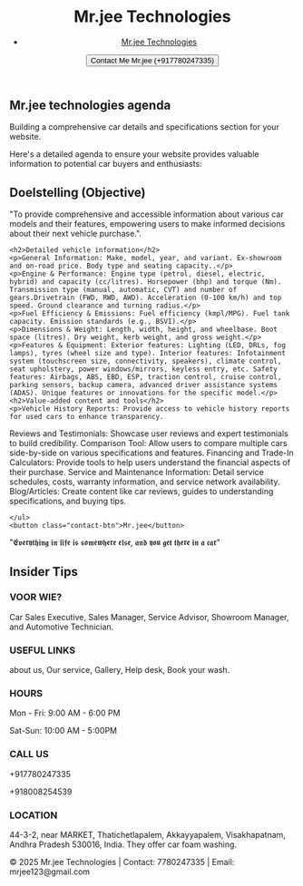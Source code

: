 <!DOCTYPE html>
<html lang="nl">
<head>
  <meta charset="UTF-8">
  <meta name="viewport" content="width=device-width, initial-scale=1.0">
</head>
<body>

  <!-- Header / Navigation -->
  <header>
    <div class="logo">
      <h1>Mr.jee Technologies</h1>
    </div>
    <nav>
      <ul>
        <li><a href="#">Mr.jee Technologies</a></li>
      </ul>
    </nav>
    <button class="contact-btn">Contact Me Mr.jee (+917780247335)</button>
  </header>

  <!-- Hero Section -->
  <section class="hero" id="opleiding">
    <h2>Mr.jee technologies agenda</h2>
    <p>Building a comprehensive car details and specifications section for your website.</p>
    <p>Here's a detailed agenda to ensure your website provides valuable information to potential car buyers and enthusiasts:</p>
  </section>
  <!-- Content Blocks -->
  <section class="content-section">
    <h2>Doelstelling (Objective)</h2>
    <p>"To provide comprehensive and accessible information about various car models and their features, empowering users to make informed decisions about their next vehicle purchase.".</p>

    <h2>Detailed vehicle information</h2>
    <p>General Information: Make, model, year, and variant. Ex-showroom and on-road price. Body type and seating capacity..</p>
    <p>Engine & Performance: Engine type (petrol, diesel, electric, hybrid) and capacity (cc/litres). Horsepower (bhp) and torque (Nm). Transmission type (manual, automatic, CVT) and number of gears.Drivetrain (FWD, RWD, AWD). Acceleration (0-100 km/h) and top speed. Ground clearance and turning radius.</p>
    <p>Fuel Efficiency & Emissions: Fuel efficiency (kmpl/MPG). Fuel tank capacity. Emission standards (e.g., BSVI).</p>
    <p>Dimensions & Weight: Length, width, height, and wheelbase. Boot space (litres). Dry weight, kerb weight, and gross weight.</p>
    <p>Features & Equipment: Exterior features: Lighting (LED, DRLs, fog lamps), tyres (wheel size and type). Interior features: Infotainment system (touchscreen size, connectivity, speakers), climate control, seat upholstery, power windows/mirrors, keyless entry, etc. Safety features: Airbags, ABS, EBD, ESP, traction control, cruise control, parking sensors, backup camera, advanced driver assistance systems (ADAS). Unique features or innovations for the specific model.</p>
    <h2>Value-added content and tools</h2>
    <p>Vehicle History Reports: Provide access to vehicle history reports for used cars to enhance transparency.
Reviews and Testimonials: Showcase user reviews and expert testimonials to build credibility.
Comparison Tool: Allow users to compare multiple cars side-by-side on various specifications and features.
Financing and Trade-In Calculators: Provide tools to help users understand the financial aspects of their purchase.
Service and Maintenance Information: Detail service schedules, costs, warranty information, and service network availability.
Blog/Articles: Create content like car reviews, guides to understanding specifications, and buying tips.</p>
    
    </ul>
    <button class="contact-btn">Mr.jee</button>
  </section>

  <!-- Highlighted Quote -->
  <section class="quote-section">
    "𝕰𝖛𝖊𝖗𝖞𝖙𝖍𝖎𝖓𝖌 𝖎𝖓 𝖑𝖎𝖋𝖊 𝖎𝖘 𝖘𝖔𝖒𝖊𝖜𝖍𝖊𝖗𝖊 𝖊𝖑𝖘𝖊, 𝖆𝖓𝖉 𝖞𝖔𝖚 𝖌𝖊𝖙 𝖙𝖍𝖊𝖗𝖊 𝖎𝖓 𝖆 𝖈𝖆𝖗"
  </section>

  <!-- Additional Info -->
  <section class="content-section">
    <h2>Insider Tips</h2>
    <div class="info-grid">
      <div>
        <h3>VOOR WIE?</h3>
        <p>Car Sales Executive, Sales Manager, Service Advisor, Showroom Manager, and Automotive Technician.</p>
      </div>
      <div>
        <h3>USEFUL LINKS</h3>
        <p> about us, Our service, Gallery, Help desk, Book your wash.</p>
      </div>
      <div>
        <h3>HOURS</h3>
        <p>Mon - Fri: 9:00 AM  - 6:00 PM</p>
        <P>Sat-Sun: 10:00 AM - 5:00PM</P>
      </div>
      <div>
        <h3>CALL US</h3>
        <p>+917780247335</p>
        <P>+918008254539</P>
      </div>
      <div>
        <h3>LOCATION</h3>
        <p>44-3-2, near MARKET, Thatichetlapalem, Akkayyapalem, Visakhapatnam, Andhra Pradesh 530016, India. They offer car foam washing.</p>
      </div>
    </div>
  </section>

  <!-- Footer -->
  <footer>
    <p>&copy; 2025 Mr.jee Technologies | Contact: 7780247335 | Email: mrjee123@gmail.com</p>
  </footer>

</body>
</html>

